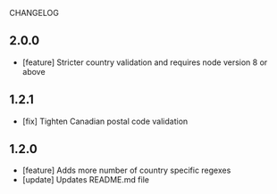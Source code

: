 CHANGELOG

## 2.0.0
* [feature] Stricter country validation and requires node version 8 or above

## 1.2.1
* [fix] Tighten Canadian postal code validation

## 1.2.0
* [feature] Adds more number of country specific regexes
* [update] Updates README.md file
